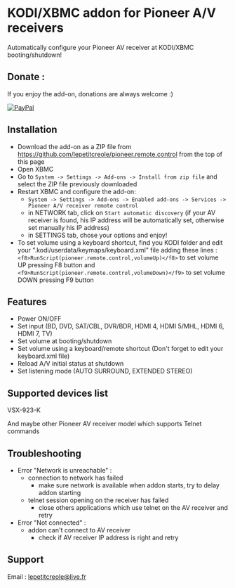 KODI/XBMC addon for Pioneer A/V receivers
==========================

Automatically configure your Pioneer AV receiver at KODI/XBMC booting/shutdown!

Donate :
------------
If you enjoy the add-on, donations are always welcome :)

[![PayPal]( https://www.paypalobjects.com/en_US/i/btn/btn_donate_LG.gif)](https://www.paypal.com/cgi-bin/webscr?cmd=_s-xclick&hosted_button_id=5VPCDAKJJVNV8)

Installation
------------
- Download the add-on as a ZIP file from https://github.com/lepetitcreole/pioneer.remote.control from the top of this page 
- Open XBMC
 - Go to `System -> Settings -> Add-ons -> Install from zip file` and select the ZIP file previously downloaded
 - Restart XBMC and configure the add-on:
   - `System -> Settings -> Add-ons -> Enabled add-ons -> Services -> Pioneer A/V receiver remote control`
   - in NETWORK tab, click on `Start automatic discovery` (if your AV receiver is found, his IP address will be automatically set, otherwise set manually his IP address)
   - in SETTINGS tab, chose your options and enjoy!
- To set volume using a keyboard shortcut, find you KODI folder and edit your ".kodi/userdata/keymaps/keyboard.xml" file adding these lines : `<f8>RunScript(pioneer.remote.control,volumeUp)</f8>` to set volume UP pressing F8 button and `<f9>RunScript(pioneer.remote.control,volumeDown)</f9>` to set volume DOWN pressing F9 button

Features
------------
- Power ON/OFF
- Set input (BD, DVD, SAT/CBL, DVR/BDR, HDMI 4, HDMI 5/MHL, HDMI 6, HDMI 7, TV)
- Set volume at booting/shutdown
- Set volume using a keyboard/remote shortcut (Don't forget to edit your keyboard.xml file)
- Reload A/V initial status at shutdown
- Set listening mode (AUTO SURROUND, EXTENDED STEREO)

Supported devices list
------------
VSX-923-K

And maybe other Pioneer AV receiver model which supports Telnet commands

Troubleshooting
------------
- Error "Network is unreachable" :
  - connection to network has failed
     - make sure network is available when addon starts, try to delay addon starting
  - telnet session opening on the receiver has failed
     - close others applications which use telnet on the AV receiver and retry
- Error "Not connected" :
  - addon can't connect to AV receiver
     - check if AV receiver IP address is right and retry

Support 
------------
Email : lepetitcreole@live.fr
